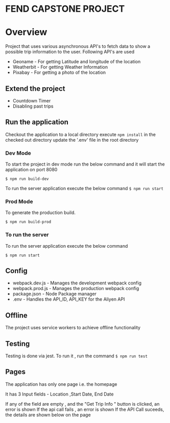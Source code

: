 # FEND CAPSTONE PROJECT

# Overview

Project that uses various asynchronous API's to fetch data to show a possible trip information to the user. Following API's are used

-   Geoname - For getting Latitude and longitude of the location
-   Weatherbit - For getting Weather Information
-   Pixabay - For getting a photo of the location

## Extend the project

-   Countdown Timer
-   Disabling past trips

## Run the application

Checkout the application to a local directory
execute `npm install` in the checked out directory
update the '.env' file in the root directory

### Dev Mode

To start the project in dev mode run the below command and it will start the application on port 8080

`$ npm run build-dev`

To run the server application execute the below command
`$ npm run start`

### Prod Mode

To generate the production build.

`$ npm run build-prod`

### To run the server

To run the server application execute the below command

`$ npm run start`

## Config

-   webpack.dev.js - Manages the development webpack config
-   webpack.prod.js - Manages the production webpack config
-   package.json - Node Package manager
-   .env - Handles the API_ID, API_KEY for the Aliyen API

## Offline

The project uses service workers to achieve offline functionality

## Testing

Testing is done via jest. To run it , run the command
`$ npm run test`

## Pages

The application has only one page i.e. the homepage

It has 3 Input fields - Location ,Start Date, End Date

If any of the field are empty , and the "Get Trip Info " button is clicked, an error is shown
If the api call fails , an error is shown
If the API Call suceeds, the details are shown below on the page
